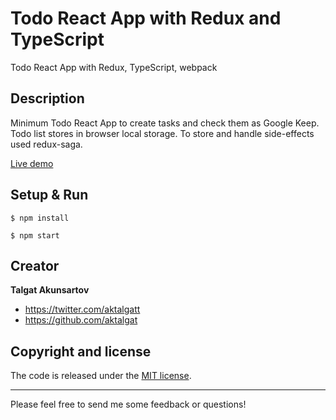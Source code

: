 # Todo React App with Redux and TypeScript
Todo React App with Redux, TypeScript, webpack 

## Description
Minimum Todo React App to create tasks and check them as Google Keep.
Todo list stores in browser local storage. To store and handle side-effects used redux-saga. 

[Live demo](http://todo-muscle.surge.sh/)

## Setup & Run

```
$ npm install
```
```
$ npm start
``` 

## Creator

**Talgat Akunsartov**

* <https://twitter.com/aktalgatt>
* <https://github.com/aktalgat>

## Copyright and license

The code is released under the [MIT license](LICENSE?raw=true).

---------------------------------------

Please feel free to send me some feedback or questions!

